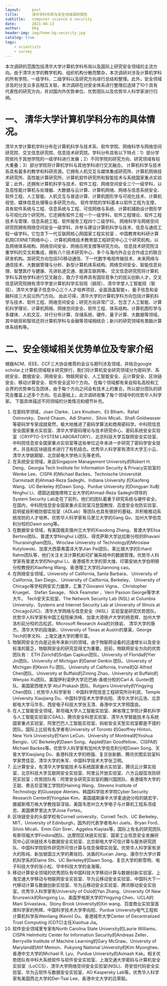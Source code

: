 ```yaml
---
layout:     post
title:      清华学科布局与安全领域调研报告
subtitle:   computer science & security
date:       2021-04-13
author:     bbq
header-img: img/home-bg-security.jpg
catalog: true
tags:
    - scientists
    - survey
---
```

	

本次调研的范围包括清华大学计算机学科布局以及国际上研究安全领域的主流方向。由于清华大学的教学机构、组织机构分散而繁杂，本次调研对涉及计算机学科的所有学院、一级学科、二级学科以及研究方向进行总结和整理。此外，安全领域涉及的分支众多且相互关联，本次调研在对安全体系进行整理后选择了10个具有代表性的研究方向，并对国内外优势单位、优势团队以及优势华人科学家进行归纳。
# 一、	清华大学计算机学科分布的具体情况。
清华大学计算机学科分布在计算机科学与技术系、软件学院、网络科学与网络空间研究院、交叉信息研究院、信息技术研究院。学科分布具有以下特点：1）部分学院依托于其他学院的一级学科进行发展；2）不同学院的研究方向、研究领域有较大重叠；3）部分学院将计算机学科与其他学科进行交叉融合。
计算机科学与技术系具有最多的教学和科研资源。它拥有人机交互与媒体集成研究所、计算机网络技术研究所、高性能计算研究所、计算机软件研究所和智能技术与系统国家重点实验室；此外，还拥有计算机科学与技术、软件工程、网络空间安全三个一级学科，以及高性能计算机与处理器、大数据与云计算、计算机网络、网络与信息系统安全、软件工程、人工智能、人机交互与普适计算、计算机图形学与可视化技术、计算机视觉、媒体信息处理等众多研究方向。
软件学院的学科基本以软件工程为支撑，具有软件系统与工程、信息系统与工程、可信网络与系统、计算机辅助设计图形学与可视化四个研究所。它还拥有软件工程一个一级学科，软件工程理论、软件工程技术与管理、信息系统工程、软件服务工程四个二级学科。
网络科学与网络空间研究院拥有网络空间安全一级学科，并参与建设计算机科学与技术、信息与通信工程一级学科。它包含下一代互联网核心网国家工程实验室 、中国教育和科研计算机网CERNET网络中心 、计算机网络技术教育部工程研究中心三个研究机构，以及网络体系结构、网络空间安全、网络应用支撑等研究方向。
信息技术研究院注重学科的交叉和集成，拥有八个技术研究中心、多个与海内外企业合作成立的联合研发机构。其研究方向包括5G移动通信、下一代数字电视传输技术、未来网络与通信技术、大数据管理与分析、新型计算机体系结构、网络空间安全、智能信息处理、智慧医疗与健康、先进轨道交通、能源互联网等。
交叉信息研究院将计算机学科与其他学科进行交叉融合，致力于培养具有国际竞争力的拔尖创新人才。交叉信息研究院拥有清华学堂计算机科学实验班（姚班）、清华学堂人工智能班（智班）、清华大学量子信息中心三个人才培养项目，全面涵盖智能+、量子信息和金融科技三大前沿热门方向。
由此可得，清华大学的计算机学科方向包括计算机科学与技术、软件工程、网络空间安全；研究方向非常广泛，包含了人工智能、计算机科学理论、计算机网络、网络空间安全、软件工程、体系结构、计算机图形学与多媒体、人机交互、并行分布计算、存储系统、硬件、量子计算、大数据等领域，其中姚班和智班还将计算机学科与金融等领域相结合；新兴的研究领域有类脑计算体系结构等。
# 二、安全领域相关优势单位及专家介绍
根据ACM、IEEE、CCF三大协会推荐的会议与期刊涉及领域，并结合google scholar上计算机领域相关研究排行，我们将计算机安全研究领域分为密码学、系统安全、数据安全、网络安全、物联网安全、人工智能安全、云计算安全、区块链安全、移动计算安全、软件安全这10个方向。
在每个领域都有来自知名高校和工业界的优势单位及团体，由于每个方向之间会有技术上的重合，所以部分团队的研究会覆盖上述多个方向。在此基础上，此次调研收集了每个领域中的优势华人科学家。
下面具体描述不同领域的分类情况和细节补充。
1)	在密码学领域，Joan Clarke、Lars Knudsen、Eli Biham、Rafail Ostrovsky、David Chaum、Adi Shamir、Silvio Micali、Shafi Goldwasser等密码学专家成就斐然，极大地推进了密码学算法和商用密码学。中科院信息安全国家重点实验室、清华大学密码理论与技术研究中心、密码系统安全实验室（CRYPTO-SYSTEM LABORATORY）、北京科技大学互联网安全实验室、中科院信息安全国家重点实验室等这些单位近年来进一步研究了密码学安全技术，并且和区块链技术进行了有机结合。优秀华人科学家有清华大学王小云、清华大学姚期智、北京邮电大学杨义先等老师。
2)	在系统安全领域，来自Singapore Management University的Robert H. Deng、Georgia Tech  Institute for Information Security & Privacy实验室的Wenke Lee、CISPA 的Michael Backes、Technische Universität Darmstadt 的Ahmad-Reza Sadeghi、Indiana University 的Xiaofeng Wang、UC Berkeley 的Dawn Song、Purdue University 的Dongyan Xu和Ninghui Li、德国达姆施塔特工业大学的Ahmad-Reza Sadeghi领导的System Security Lab走在了前列，他们的团队着重于研究系统与硬件安全。在国内，中科院信息安全国家重点实验室冯登国教授、百度安全攻防实验室、启明星辰积极防御实验室（ADLab）等团队也具有很好的基础，并积极推动系统攻防的人才培养。优势华人科学家有马里兰大学的Gang Qu、加州大学伯克利分校的Dawn song等。
3)	在数据安全领域，有美国俄亥俄州立大学的Xiaodong Zhang、普渡大学Elisa Bertino团队、普渡大学Ninghui Li团队、得克萨斯大学达拉斯分校的Bhavani Thuraisingham团队、Wroclaw University of Technology的Miroslaw Kutylowski、加拿大西蒙弗雷泽大学Jian Pei团队、莱比锡大学的Erhard Rahm团队等，他们关注关注计算机和可扩展系统中的数据管理。优势华人科学家有普渡大学的Ninghui Li、香港城市大学的郭大维、印第安纳大学伯明顿分校教授的Xiaofeng Wang、香港理工大学的Jiannong cao。
4)	在网络安全领域，University of California, Santa Barbara、 University of California, San Diego、 University of California, Berkeley、 University of Chicago等学校网安实力雄厚，汇集了Giovanni Vigna、 Christopher Kruegel、 Stefan Savage、 Nick Feamster 、Vern Paxson George等学术大牛。 Tech安天实验室、The Network Security Lab (NSL) at Columbia University、Systems and Internet Security Lab at University of Illinois at Chicago(UIC)、清华大学网络与信息安全（NISL）实验室是研究优势团队。优势华人科学家有中国工程院柴洪峰、加拿大滑铁卢大学的杨恩辉、加州大学洛杉矶分校的吕松武、Microsoft Research Asia的刘铁岩、 清华大学的唐杰、清华大学的段海新、University of Texas at Austin的章寅、George Tech的李文科、上海交通大学的曹珍富。
5)	物联网安全方向是近些年来新兴的领域，由于物联网设备的迅速增长以及安全标准的匮乏，物联网安全的研究显得尤为重要。目前，物联网安全方向的优势团队有： ETH Zürich的Srdjan Capkun团队、University of Florida的Yier Jin团队、University of Michigan 的Daniel Genkin 团队、University of Michigan 的Kevin Fu 团队、University of California, Irvine的Qi Alfred Chen团队、University at Buffalo的Ziming Zhao、University at Buffalo的Wenyao Xu团队、美国伊利诺伊大学厄巴纳-香槟分校的Carl A. Gunter团队、美国密西根大学 Atul Prakash 团队、Rutgers University的Yingying Chen团队；优势华人科学家有：中国科学院信息工程研究所孙利民、Temple University Xiaojiang Du、中国科学技术大学李向阳、清华大学刘云浩、北京邮电大学马华东、西安电子科技大学张玉清、香港中文大学邢国良。
6)	在人工智能安全领域，斯坦福大学人工智能实验室、麻省理工学院计算机科学与人工智能实验室(CSAIL)、腾讯安全科恩实验室、清华大学智能技术与系统国家重点实验室、阿里巴巴人工智能实验室、蚂蚁安全天堑实验室都是不错的团队。国际上比较有名学者有University of Toronto 的Geoffrey Hinton、New York University的Yann LeCun、University of Montreal的Yoshua Bengio、UC Berkeley的Dawn Song、Apple的Ian Goodfellow、CISPA的Michael Backes等。优势华人科学家有加州大学伯克利分校Dawn Song、天普大学Xiaojiang Du、香港科技大学的杨强、复旦张新鹏、腾讯优图实验室科学家贾佳亚、清华大学的朱军、中国科学技术大学张卫明。
7)	云计算安全，有清华大学智能技术与系统国家重点实验室、腾讯云计算实验室、北京科技大学互联网安全实验室、阿里云开放实验室、六方云超弦攻防研究实验室；优势团队有：阿里安全研究实验室的魏兴国团队、香港城市大学的王聪、弗吉尼亚理工学院的Haining Wang、Stevens Institute of Technology 的Giuseppe Atenies、韩国科学技术学院Cyber Security Research Center的Yongdae Kim、美国威斯康辛大学麦迪逊分校的姚宏宇、挪威斯塔万格大学教授容淳铭、美国韦恩州立大学电子与计算机工程系须成忠、美国佛罗里达大学Jose Fortes。
8)	区块链安全的头部学校有Cornell university、Cornell Tech、UC Berkeley、MIT、University of Edinburgh，国外的代表学者有Ari Juels、Bryan Ford、Silvio Micali、Emin Gün Sirer、Aggelos Kiayias等，国际上有名的研究团队有斯坦福大学Findora团队、达摩院区块链实验室、国家工业信息安全发展研究中心区块链技术与数据安全实验室、北京邮电大学可信计算与服务研究团队、中国科学院软件研究所可信计算与信息保障实验室。优势华人科学家有浙大的陈纯、新加坡国立大学的黄铭钧、派盾的Xuxian Jiang、康奈尔大学计算机科学系的Elaine Shi、UC Berkeley的Dawn Song、复旦大学的斯雪明、电子科技大学的张小松、华中科技大学的金海等。
9)	移动计算安全领域的优秀团队有中国科技大学移动计算与数据创新实验室、上海交通大学移动与物联网安全实验室、华为云移动安全实验室、中国科大下一代移动计算与数据创新实验室、华为云移动安全实验室、腾讯移动安全实验室。优秀华人科学家有University of Oslo的Yan Zhang、University Of New Brunswick的Rongxing Lu、美国罗格斯大学的Yingying Chen、UCLA的Mani Srivastava、Stony Brook University的Xin wang、百度商业实验室首席科学家的熊辉、中国科学技术大学李向阳、Purdue University电气工程和计算机科学系Wenliang (Kevin) Du、香港城市大学Center of Decentralized Trust Computing (CDTC)主任Xiaohua Jia。
10)	软件安全领域里专家有North Carolina State University的Laurie Williams、CISPA Helmholtz Center for Information Security的Andreas Zeller、Berryville Institute of Machine Learning的Gary McGraw、University of Maryland的Atif Memon、Pukyong National University的Kim Myonghee、香港中文大学的Michael R. Lyu、Purdue University的Avinash Kak。相关优势团队有中科大系统软件与软件安全实验室、上海交通大学密码与计算机安全实验室（LoCCS）、清华大学网络空间安全实验室(NISL)、奇安信代码安全实验室、华为云软件与数据安全实验室、AO Kaspersky Lab等。优秀华人科学家有美国西北大学的Der-Tsai Lee、香港中文大学的吕荣聪。




